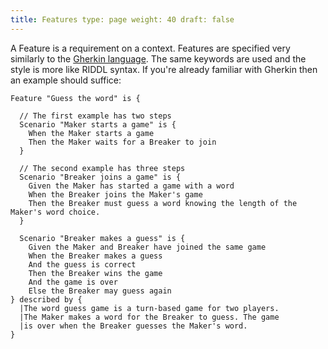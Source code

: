 ```yaml
---
title: Features type: page weight: 40 draft: false
---
```

A Feature is a requirement on a context. Features are specified very similarly to the
[Gherkin language](https://cucumber.io/docs/gherkin/reference/). The same keywords are used and the
style is more like RIDDL syntax. If you're already familiar with Gherkin then an example should
suffice:
```riddl
Feature "Guess the word" is {

  // The first example has two steps
  Scenario "Maker starts a game" is {
    When the Maker starts a game
    Then the Maker waits for a Breaker to join
  }

  // The second example has three steps
  Scenario "Breaker joins a game" is {
    Given the Maker has started a game with a word 
    When the Breaker joins the Maker's game
    Then the Breaker must guess a word knowing the length of the Maker's word choice.
  }
  
  Scenario "Breaker makes a guess" is {
    Given the Maker and Breaker have joined the same game
    When the Breaker makes a guess
    And the guess is correct
    Then the Breaker wins the game 
    And the game is over
    Else the Breaker may guess again
} described by {
  |The word guess game is a turn-based game for two players.
  |The Maker makes a word for the Breaker to guess. The game
  |is over when the Breaker guesses the Maker's word.
}
```

